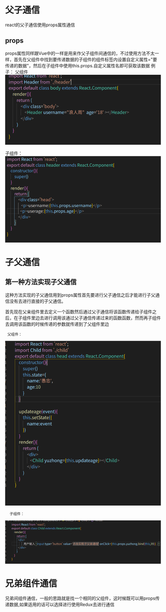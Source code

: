 # 父子通信
react的父子通信使用props属性通信
## props 
props属性同样跟Vue中的一样是用来作父子组件间通信的，不过使用方法不太一样，首先在父组件中找到要传递数据的子组件的组件标签内设置自定义属性="要传递的数据"，然后在子组件中使用this.props.自定义属性名即可获取该数据
例子：
父组件
<img src="./img/21.png">

子组件：
<img src="./img/22.png">

# 子父通信


##  第一种方法实现子父通信
  这种方法实现的子父通信用到props属性首先要进行父子通信之后才能进行子父通信没有去进行直接的子父通信。

  首先现在父亲组件里去定义一个函数然后通过父子通信将该函数传递给子组件之后，在子组件里边去进行调用该通过父子通信传递过来的函数函数，然而再子组件去调用该函数的时候传递的参数就传递到了父组件里边

     父组件：

   <img src="./img/24.png">


      子组件：
   <img src='./img/25.png'>


# 兄弟组件通信
兄弟间组件通信，一般的思路就是找一个相同的父组件，这时候既可以用props传递数据,如果适用的话可以选择进行使用Redux去进行通信